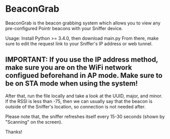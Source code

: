 # BeaconGrab

BeaconGrab is the beacon grabbing system which allows you to view any pre-configured Pointr beacons with your Sniffer device.

Usage:
Install Python >= 3.4.0, then download main.py
From there, make sure to edit the request link to your Sniffer's IP address or web tunnel.

## IMPORTANT: If you use the IP address method, make sure you are on the WiFi network configued beforehand in AP mode. Make sure to be on STA mode when using the system!

After that, run the file locally and take a look at the UUID, major, and minor. 
If the RSSI is less than -75, then we can usually say that the beacon is outside of the Sniffer's location, so connection is not needed after.

Please note that, the sniffer refreshes itself every 15-30 seconds (shown by "Scanning" on the screen).

Thanks!
